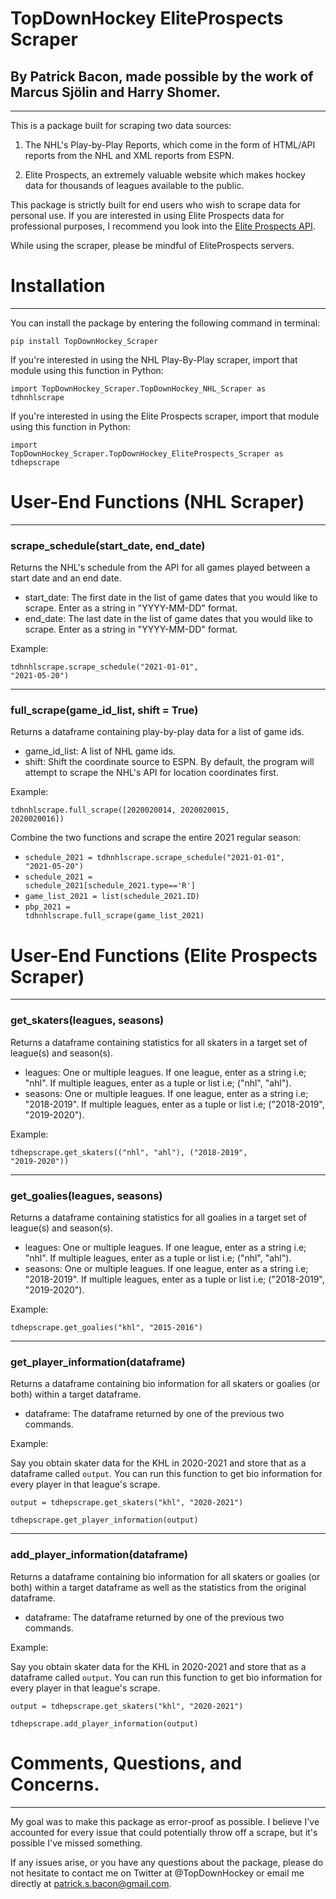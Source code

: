 # TopDownHockey EliteProspects Scraper

## By Patrick Bacon, made possible by the work of Marcus Sjölin and Harry Shomer.

---

This is a package built for scraping two data sources:

1. The NHL's Play-by-Play Reports, which come in the form of HTML/API reports from the NHL and XML reports from ESPN.

2. Elite Prospects, an extremely valuable website which makes hockey data for thousands of leagues available to the public. 

This package is strictly built for end users who wish to scrape data for personal use. If you are interested in using Elite Prospects data for professional purposes, I recommend you look into the <a href="https://www.eliteprospects.com/api" >Elite Prospects API</a>.

While using the scraper, please be mindful of EliteProspects servers.

# Installation

---

You can install the package by entering the following command in terminal:

<code>pip install TopDownHockey_Scraper</code>

If you're interested in using the NHL Play-By-Play scraper, import that module using this function in Python:

<code>import TopDownHockey_Scraper.TopDownHockey_NHL_Scraper as tdhnhlscrape</code>

If you're interested in using the Elite Prospects scraper, import that module using this function in Python:

<code>import TopDownHockey_Scraper.TopDownHockey_EliteProspects_Scraper as tdhepscrape</code>

# User-End Functions (NHL Scraper)

---

### scrape_schedule(start_date, end_date)

Returns the NHL's schedule from the API for all games played between a start date and an end date.

<ul>
    <li>start_date: The first date in the list of game dates that you would like to scrape. Enter as a string in "YYYY-MM-DD" format.</li>
    <li>end_date: The last date in the list of game dates that you would like to scrape. Enter as a string in "YYYY-MM-DD" format.</li>
    </ul>
    
Example:

<code>tdhnhlscrape.scrape_schedule("2021-01-01", "2021-05-20")</code>

---

### full_scrape(game_id_list, shift = True)

Returns a dataframe containing play-by-play data for a list of game ids.

<ul>
    <li>game_id_list: A list of NHL game ids.</li>
    <li>shift: Shift the coordinate source to ESPN. By default, the program will attempt to scrape the NHL's API for location coordinates first.</li>
    </ul>
    
Example: 

<code>tdhnhlscrape.full_scrape([2020020014, 2020020015, 2020020016])</code>

Combine the two functions and scrape the entire 2021 regular season:

- <code>schedule_2021 = tdhnhlscrape.scrape_schedule("2021-01-01", "2021-05-20")</code>
- <code>schedule_2021 = schedule_2021[schedule_2021.type=='R']</code>
- <code>game_list_2021 = list(schedule_2021.ID)</code>
- <code>pbp_2021 = tdhnhlscrape.full_scrape(game_list_2021)</code>
 

# User-End Functions (Elite Prospects Scraper)

---

### get_skaters(leagues, seasons)

Returns a dataframe containing statistics for all skaters in a target set of league(s) and season(s). 

<ul>
    <li>leagues: One or multiple leagues. If one league, enter as a string i.e; "nhl". If multiple leagues, enter as a tuple or list i.e; ("nhl", "ahl").</li>
    <li>seasons: One or multiple leagues. If one league, enter as a string i.e; "2018-2019". If multiple leagues, enter as a tuple or list i.e; ("2018-2019", "2019-2020").</li>
    </ul>

Example:

<code>tdhepscrape.get_skaters(("nhl", "ahl"), ("2018-2019", "2019-2020"))</code>

---

### get_goalies(leagues, seasons)

Returns a dataframe containing statistics for all goalies in a target set of league(s) and season(s). 

<ul>
    <li>leagues: One or multiple leagues. If one league, enter as a string i.e; "nhl". If multiple leagues, enter as a tuple or list i.e; ("nhl", "ahl").</li>
    <li>seasons: One or multiple leagues. If one league, enter as a string i.e; "2018-2019". If multiple leagues, enter as a tuple or list i.e; ("2018-2019", "2019-2020").</li>
    </ul>

Example:

<code>tdhepscrape.get_goalies("khl", "2015-2016")</code>

---
    
### get_player_information(dataframe)

Returns a dataframe containing bio information for all skaters or goalies (or both) within a target dataframe. 

<ul>
    <li>dataframe: The dataframe returned by one of the previous two commands.</li>
    </ul>

Example:

Say you obtain skater data for the KHL in 2020-2021 and store that as a dataframe called <code>output</code>. You can run this function to get bio information for every player in that league's scrape.

<code>output = tdhepscrape.get_skaters("khl", "2020-2021")</code>

<code>tdhepscrape.get_player_information(output)</code>

---

### add_player_information(dataframe)

Returns a dataframe containing bio information for all skaters or goalies (or both) within a target dataframe as well as the statistics from the original dataframe. 

<ul>
    <li>dataframe: The dataframe returned by one of the previous two commands.</li>
    </ul>

Example:

Say you obtain skater data for the KHL in 2020-2021 and store that as a dataframe called <code>output</code>. You can run this function to get bio information for every player in that league's scrape.

<code>output = tdhepscrape.get_skaters("khl", "2020-2021")</code>

<code>tdhepscrape.add_player_information(output)</code>

# Comments, Questions, and Concerns.

---

My goal was to make this package as error-proof as possible. I believe I've accounted for every issue that could potentially throw off a scrape, but it's possible I've missed something.

If any issues arise, or you have any questions about the package, please do not hesitate to contact me on Twitter at @TopDownHockey or email me directly at patrick.s.bacon@gmail.com.  